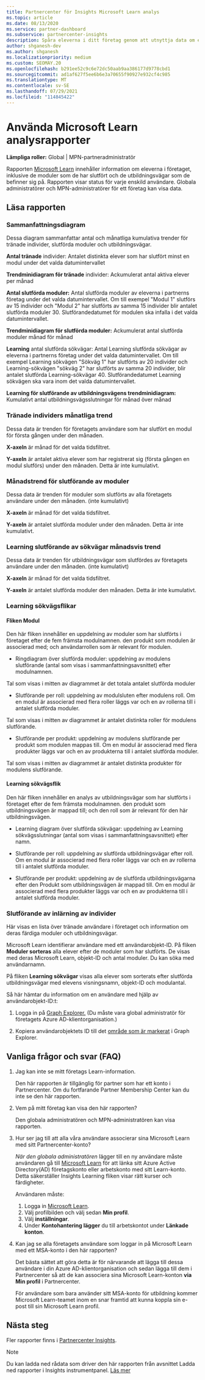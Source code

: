 ```yaml
---
title: Partnercenter för Insights Microsoft Learn analys
ms.topic: article
ms.date: 08/13/2020
ms.service: partner-dashboard
ms.subservice: partnercenter-insights
description: Spåra eleverna i ditt företag genom att utnyttja data om enskild utbildning, slutförda moduler, slutförda utbildningsvägar med mera.
author: shganesh-dev
ms.author: shganesh
ms.localizationpriority: medium
ms.custom: SEOMAY.20
ms.openlocfilehash: b291ee52c9c6e72dc50aab9aa386177d9778cbd1
ms.sourcegitcommit: ad1af627f5ee6b6e3a70655f90927e932cf4c985
ms.translationtype: MT
ms.contentlocale: sv-SE
ms.lasthandoff: 07/29/2021
ms.locfileid: "114845422"
---
```

# <a name="use-microsoft-learn-analytics-reports"></a>Använda Microsoft Learn analysrapporter

**Lämpliga roller:** Global | MPN-partneradministratör

Rapporten [Microsoft Learn](/learn/) innehåller information om eleverna i företaget, inklusive de moduler som de har slutfört och de utbildningsvägar som de befinner sig på. Rapporten visar status för varje enskild användare. Globala administratörer och MPN-administratörer för ett företag kan visa data.

## <a name="how-to-read-the-report"></a>Läsa rapporten

### <a name="summary-charts"></a>Sammanfattningsdiagram

Dessa diagram sammanfattar antal och månatliga kumulativa trender för tränade individer, slutförda moduler och utbildningsvägar.

**Antal tränade** individer: Antalet distinkta elever som har slutfört minst en modul under det valda datumintervallet 

**Trendminidiagram för tränade** individer: Ackumulerat antal aktiva elever per månad 

**Antal slutförda moduler:** Antal slutförda moduler av eleverna i partnerns företag under det valda datumintervallet.
Om till exempel "Modul 1" slutförs av 15 individer och "Modul 2" har slutförts av samma 15 individer blir antalet slutförda moduler 30. Slutförandedatumet för modulen ska infalla i det valda datumintervallet.

**Trendminidiagram för slutförda moduler:** Ackumulerat antal slutförda moduler månad för månad 

**Learning** antal slutförda sökvägar: Antal Learning slutförda sökvägar av eleverna i partnerns företag under det valda datumintervallet.
Om till exempel Learning sökvägen "Sökväg 1" har slutförts av 20 individer och Learning-sökvägen "sökväg 2" har slutförts av samma 20 individer, blir antalet slutförda Learning-sökvägar 40. Slutförandedatumet Learning sökvägen ska vara inom det valda datumintervallet.

**Learning för slutförande av utbildningsvägens trendminidiagram:** Kumulativt antal utbildningsvägsslutningar för månad över månad 

### <a name="trained-individuals-monthly-trend"></a>Tränade individers månatliga trend

Dessa data är trenden för företagets användare som har slutfört en modul för första gången under den månaden. 

**X-axeln** är månad för det valda tidsfiltret. 

**Y-axeln** är antalet aktiva elever som har registrerat sig (första gången en modul slutförs) under den månaden. Detta är inte kumulativt.

### <a name="module-completions-monthly-trend"></a>Månadstrend för slutförande av moduler

Dessa data är trenden för moduler som slutförts av alla företagets användare under den månaden. (inte kumulativt) 

**X-axeln** är månad för det valda tidsfiltret. 

**Y-axeln** är antalet slutförda moduler under den månaden. Detta är inte kumulativt.

### <a name="learning-path-completions-monthly-trend"></a>Learning slutförande av sökvägar månadsvis trend

Dessa data är trenden för utbildningsvägar som slutfördes av företagets användare under den månaden. (inte kumulativt) 

**X-axeln** är månad för det valda tidsfiltret. 

**Y-axeln** är antalet slutförda moduler den månaden. Detta är inte kumulativt.

### <a name="learning-path-completion-tabs"></a>Learning sökvägsflikar

#### <a name="module-tab"></a>Fliken Modul

Den här fliken innehåller en uppdelning av moduler som har slutförts i företaget efter de fem främsta modulnamnen. den produkt som modulen är associerad med; och användarrollen som är relevant för modulen.  

- Ringdiagram över slutförda moduler: uppdelning av modulens slutförande (antal som visas i sammanfattningsavsnittet) efter modulnamnen.

Tal som visas i mitten av diagrammet är det totala antalet slutförda moduler

- Slutförande per roll: uppdelning av modulsluten efter modulens roll. Om en modul är associerad med flera roller läggs var och en av rollerna till i antalet slutförda moduler.

Tal som visas i mitten av diagrammet är antalet distinkta roller för modulens slutförande. 

- Slutförande per produkt: uppdelning av modulens slutförande per produkt som modulen mappas till. Om en modul är associerad med flera produkter läggs var och en av produkterna till i antalet slutförda moduler.    

Tal som visas i mitten av diagrammet är antalet distinkta produkter för modulens slutförande.  

#### <a name="learning-path-tab"></a>Learning sökvägsflik

Den här fliken innehåller en analys av utbildningsvägar som har slutförts i företaget efter de fem främsta modulnamnen. den produkt som utbildningsvägen är mappad till; och den roll som är relevant för den här utbildningsvägen.  

- Learning diagram över slutförda sökvägar: uppdelning av Learning sökvägsslutningar (antal som visas i sammanfattningsavsnittet) efter namn.

- Slutförande per roll: uppdelning av slutförda utbildningsvägar efter roll. Om en modul är associerad med flera roller läggs var och en av rollerna till i antalet slutförda moduler.

- Slutförande per produkt: uppdelning av de slutförda utbildningsvägarna efter den Produkt som utbildningsvägen är mappad till. Om en modul är associerad med flera produkter läggs var och en av produkterna till i antalet slutförda moduler.

### <a name="completions-by-learning-individuals"></a>Slutförande av inlärning av individer

Här visas en lista över tränade användare i företaget och information om deras färdiga moduler och utbildningsvägar.

Microsoft Learn identifierar användare med ett användarobjekt-ID. På fliken **Moduler sorteras** alla elever efter de moduler som har slutförts. De visas med deras Microsoft Learn, objekt-ID och antal moduler. Du kan söka med användarnamn. 

På fliken **Learning sökvägar** visas alla elever som sorterats efter slutförda utbildningsvägar med elevens visningsnamn, objekt-ID och modulantal.

Så här hämtar du information om en användare med hjälp av användarobjekt-ID:t: 

1. Logga in på [Graph Explorer.](https://developer.microsoft.com/graph/graph-explorer ) (Du måste vara global administratör för företagets Azure AD-klientorganisation.)

2. Kopiera användarobjektets ID till det [område som är markerat](https://graph.microsoft.com/v1.0/users/a9633ad7-c8dc-4587-b119-0bc286b0711f) i Graph Explorer. 

## <a name="frequently-asked-questions-faq"></a>Vanliga frågor och svar (FAQ)

1. Jag kan inte se mitt företags Learn-information.

   Den här rapporten är tillgänglig för partner som har ett konto i Partnercenter. Om du fortfarande Partner Membership Center kan du inte se den här rapporten.

2. Vem på mitt företag kan visa den här rapporten? 

   Den globala administratören och MPN-administratören kan visa rapporten.

3. Hur ser jag till att alla våra användare associerar sina Microsoft Learn med sitt Partnercenter-konto?

   *När den globala administratören* lägger till en ny användare måste användaren gå till [Microsoft Learn](/learn/) för att länka sitt Azure Active Directory(AD) företagskonto eller arbetskonto med sitt Learn-konto. Detta säkerställer Insights Learning fliken visar rätt kurser och färdigheter.
   
   Användaren måste:
   
   1. Logga in [Microsoft Learn](/learn/).
   2. Välj profilbilden och välj sedan **Min profil**.
   3. Välj **inställningar**.
   4. Under **Kontohantering lägger** du till arbetskontot under **Länkade konton**.

4. Kan jag se alla företagets användare som loggar in på Microsoft Learn med ett MSA-konto i den här rapporten?

   Det bästa sättet att göra detta är för närvarande att lägga till dessa användare i din Azure AD-klientorganisation och sedan lägga till dem i Partnercenter så att de kan associera sina Microsoft Learn-konton **via Min profil** i Partnercenter. 

   För användare som bara använder sitt MSA-konto för utbildning kommer Microsoft Learn-teamet inom en snar framtid att kunna koppla sin e-post till sin Microsoft Learn profil. 

## <a name="next-steps"></a>Nästa steg

Fler rapporter finns i [Partnercenter Insights](partner-center-insights.md).

>[!NOTE] 
> Du kan ladda ned rådata som driver den här rapporten från avsnittet Ladda ned rapporter i Insights instrumentpanel. [Läs mer](insights-download-reports.md) 
